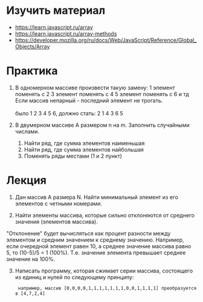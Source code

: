 # Изучить материал

* https://learn.javascript.ru/array
* https://learn.javascript.ru/array-methods
* https://developer.mozilla.org/ru/docs/Web/JavaScript/Reference/Global_Objects/Array


# Практика

1) В одномерном массиве произвести такую замену:
1 элемент поменять с 2
3 элемент поменять с 4
5 элемент поменять с 6
и тд
Если массив непарный - последний элемент не трогать.<br><br>
было 1 2 3 4 5 6, должно стать: 2 1 4 3 6 5

2) В двумерном массиве A размером n на m. Заполнить случайными числами.
    1. Найти ряд, где сумма элементов наименьшая
    2. Найти ряд, где сумма элементов найбольшая
    3. Поменять ряды местами (1 и 2 пункт)

# Лекция

1) Дан массив A размера N. Найти минимальный элемент из его элементов с четными номерами.

2) Найти элементы массива, которые сильно отклоняются от среднего значения (элементов массива). 

"Отклонение" будет вычисляться как процент разности между элементом и средним значением к среднему значению. Например, если очередной элемент равен 10, а среднее значение массива равно 5, то (10-5)/5 = 1 (100%). Т.е. значение элемента превышает среднее значение на 100%.

3) Написать программу, которая сжимает серии массива, состоящего из единиц и нулей по следующему принципу:

        например, массив [0,0,0,0,1,1,1,1,1,1,1,0,0,1,1,1,1] преобразуется в [4,7,2,4]

